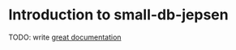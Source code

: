 # Introduction to small-db-jepsen

TODO: write [great documentation](http://jacobian.org/writing/what-to-write/)
